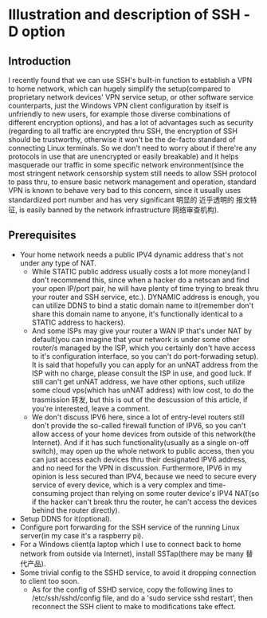 # Illustration and description of SSH -D option
## Introduction
I recently found that we can use SSH's built-in function to establish a VPN to home network, which can hugely simplify the setup(compared to proprietary network devices' VPN service setup, or other software service counterparts, just the Windows VPN client configuration by itself is unfriendly to new users, for example those diverse combinations of different encryption options), and has a lot of advantages such as security (regarding to all traffic are encrypted thru SSH, the encryption of SSH should be trustworthy, otherwise it won't be the de-facto standard of connecting Linux terminals. So we don't need to worry about if there're any protocols in use that are unencrypted or easily breakable) and it helps masquerade our traffic in some specific network environment(since the most stringent network censorship system still needs to allow SSH protocol to pass thru, to ensure basic network management and operation, standard VPN is known to behave very bad to this concern, since it usually uses standardized port number and has very significant 明显的 近乎透明的 报文特征, is easily banned by the network infrastructure 网络审查机构).

## Prerequisites
- Your home network needs a public IPV4 dynamic address that's not under any type of NAT. 
  - While STATIC public address usually costs a lot more money(and I don't recommend this, since when a hacker do a netscan and find your open IP/port pair, he will have plenty of time trying to break thru your router and SSH service, etc.). DYNAMIC address is enough, you can utilize DDNS to bind a static domain name to it(remember don't share this domain name to anyone, it's functionally identical to a STATIC address to hackers).
  - And some ISPs may give your router a WAN IP that's under NAT by default(you can imagine that your network is under some other router/s managed by the ISP, which you certainly don't have access to it's configuration interface, so you can't do port-forwading setup). It is said that hopefully you can apply for an unNAT address from the ISP with no charge, please consult the ISP in use, and good luck. If still can't get unNAT address, we have other options, such utilize some cloud vps(which has unNAT address) with low cost, to do the trasmission 转发, but this is out of the descussion of this article, if you're interested, leave a comment.
  - We don't discuss IPV6 here, since a lot of entry-level routers still don't provide the so-called firewall function of IPV6, so you can't allow access of your home devices from outside of this network(the Internet). And if it has such functionality(usually as a single on-off switch), may open up the whole network to public access, then you can just access each devices thru their designated IPV6 address, and no need for the VPN in discussion. Furthermore, IPV6 in my opinion is less secured than IPV4, because we need to secure every service of every device, which is a very complex  and time-consuming project than relying on some router device's IPV4 NAT(so if the hacker can't break thru the router, he can't access the devices behind the router directly). 
- Setup DDNS for it(optional). 
- Configure port forwarding for the SSH service of the running Linux server(in my case it's a raspberry pi). 
- For a Windows client(a laptop which I use to connect back to home network from outside via Internet), install SSTap(there may be many 替代产品). 
- Some trivial config to the SSHD service, to avoid it dropping connection to client too soon.
  - As for the config of SSHD service, copy the following lines to /etc/ssh/sshd/config file, and do a 'sudo service sshd restart', then reconnect the SSH client to make to modifications take effect.

